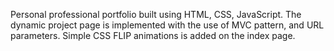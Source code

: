 Personal professional portfolio built using HTML, CSS, JavaScript.
The dynamic project page is implemented with the use of MVC pattern, and URL parameters.
Simple CSS FLIP animations is added on the index page.
